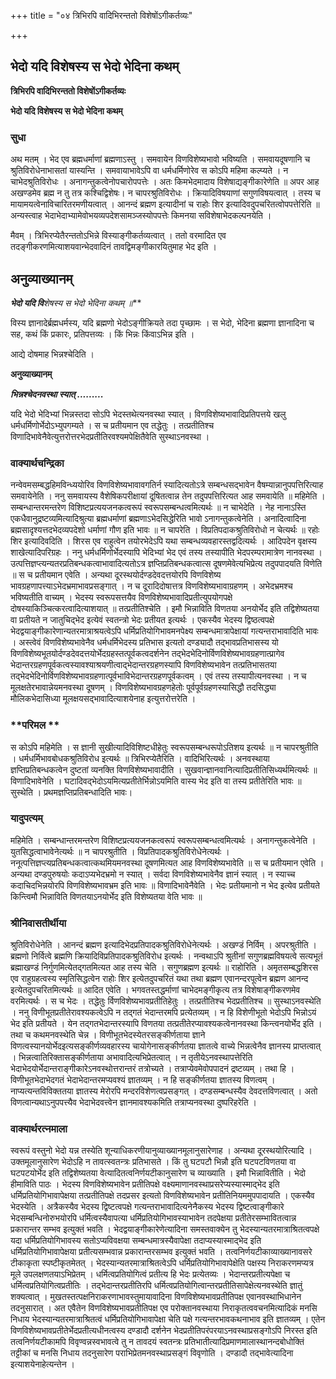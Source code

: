 +++
title = "०४ त्रिभिरपि वादिभिरन्ततो विशेषोंऽगीकर्तव्यः"

+++


## भेदो यदि विशेषस्य स भेदो भेदिना कथम्

**त्रिभिरपि वादिभिरन्ततो विशेषोंऽगीकर्तव्यः**

**भेदो यदि विशेषस्य स भेदो भेदिना कथम्**

### **सुधा**

अथ मतम् । भेद एव ब्रह्मधर्माणां ब्रह्मणाऽस्तु । समवायेन विणविशेष्यभावो भविष्यति । समवायदूषणानि च श्रुतिविरोधेनाभासतां यास्यन्ति । समवायाभावेऽपि वा धर्मधर्मिणोरेव स कोऽपि महिमा कल्प्यते । न चाभेदश्रुतिविरोधः । अनागन्तुकत्वेनोपचारोपपत्तेः । अतः किमभेदमादाय विशेषाद्यङ्गीकारेणेति ॥ अपर आह अखण्डमेव ब्रह्म न तु तत्र कश्चिद्विशेषः। न चापरश्रुतिविरोधः । क्रियादिविषयाणां सगुणविषयत्वात् । तस्य च मायामयत्वेनाविचारितरमणीयत्वात् । आनन्दं ब्रह्मण इत्यादीनां च राहोः शिर इत्यादिवदुपचरितत्वोपपत्तेरिति ॥ अन्यस्त्वाह भेदाभेदाभ्यामेवोभयव्यपदेशसामञ्जस्योपपत्तेः किमनया सविशेषाभेदकल्पनयेति ।

मैवम् । त्रिभिरप्येतैरन्ततोऽभिन्ने विस्याङ्गीकर्तव्यत्वात् । ततो वरमादित एव तदङ्गीकरणमित्याशयवान्भेदवादिनं तावद्विमङ्गीकारयितुमाह भेद इति ।

## **अनुव्याख्यानम्**

***भेदो यदि वि**शेष**स्य स भेदो भेदिना कथम् ॥***

विस्य ज्ञानादेर्ब्रह्मधर्मस्य, यदि ब्रह्मणो भेदोऽङ्गीक्रियते तदा पृच्छामः । स भेदो, भेदिना ब्रह्मणा ज्ञानादिना च सह, कथं किं प्रकारः, प्रतिपत्तव्यः । किं भिन्नः किंवाऽभिन्न इति ।

आद्ये दोषमाह भिन्नश्चेदिति ।

**अनुव्याख्यानम्**

***भिन्नश्चेदनवस्था स्यात् .........***

यदि भेदो भेदिभ्यां भिन्नस्तदा सोऽपि भेदस्तथेत्यनवस्था स्यात् । विणविशेष्यभावादिप्रतिपत्तये खलु धर्मधर्मिणोर्भेदोऽभ्युपगम्यते । स च प्रतीयमान एव तद्धेतुः । तत्प्रतीतिश्च विणादिभावेनैवेत्युत्तरोत्तरभेदप्रतीतिरवश्यमपेक्षितैवेति सुस्थाऽनवस्था ।

### **वाक्यार्थचन्द्रिका**

नन्वेवमसम्बद्धहिमविन्ध्ययोरिव विणविशेष्यभावावगतिर्न स्यादित्यतोऽत्रे सम्बन्धसद्भावेन वैषम्यान्नानुपपत्तिरित्याह समवायेनेति । ननु समवायस्य वैशेषिकपरीक्षायां दूषितत्वान्न तेन तदुपपत्तिरित्यत आह समवायेति ॥ महिमेति । सम्बन्धान्तरमन्तरेण विशिष्टप्रत्ययजनकत्वरूपं स्वरूपसम्बन्धत्वमित्यर्थः ॥ न चाभेदेति । नेह नानाऽस्ति एकधैवानुद्रष्टव्यमित्यादिश्रुत्या ब्रह्मधर्माणां ब्रह्मणाऽभेदसिद्धेरिति भावो ऽनागन्तुकत्वेनेति । अनादित्वादिना ब्रह्मसादृश्यत्तदभेदव्यपदेशो धर्माणां गौण इति भावः ॥ न चापरेति । विप्रतिपदाकश्रुतिविरोधो न चेत्यर्थः ॥ रहोः शिर इत्यादिवदिति । शिरस एव राहुत्वेन तयोरभेदेऽपि यथा सम्बन्धव्यवहारस्तद्वदित्यर्थः । आदिपदेन वृक्षस्य शाखेत्यादिपरिग्रहः । ननु धर्मधर्मिणोर्भेदस्यापि भेदिभ्यां भेद एवं तस्य तस्यापीति भेदपरम्परामात्रेण नानवस्था । उत्पत्तिज्ञप्त्यन्यतरप्रतिबन्धकत्वाभावादित्यतोऽत्र ज्ञप्तिप्रतिबन्धकत्वात्स दूषणमेवेत्यभिप्रेत्य तदुपपादयति विणेति ॥ स च प्रतीयमान एवेति । अन्यथा दूरस्थयोर्दण्डदेवदत्तयोरपि विणविशेष्य भावग्रहणापत्त्याऽभेदभ्रमाभावप्रसङ्गात् । न च दूरादिदोषात्तत्र विणविशेष्यभावाग्रहणम् । अभेदभ्रमश्च भविष्यतीति वाच्यम् । भेदस्य स्वरूपसत्तयैव विणविशेष्यभावादिप्रतीत्युपयोगपक्षे दोषस्याकिञ्चित्करत्वादित्याशयात् ॥ तत्प्रतीतिश्चेति । इमौ भिन्नाविति विणतया अनयोर्भेद इति तद्विशेष्यतया वा प्रतीयते न जातुचिद्भेद इत्येवं स्वतन्त्रो भेदः प्रतीयत इत्यर्थः । एकस्यैव भेदस्य द्विष्ठत्वपक्षे भेदद्वयाङ्गीकारेणान्यतरमात्राश्रयत्वेऽपि धर्मिप्रतियोगिभावमनपेक्ष्य सम्बन्धमात्रापेक्षायां गत्यन्तराभावादिति भावः । अस्त्वेवं विणविशेष्यभावेनैव धर्मधर्मिभेदस्य प्रतिभास इत्यतो दण्ड्यादौ तद्भावप्रतिभासस्य यो विणविशेष्यभूतयोर्दण्डदेवदत्तयोर्भेदग्रहस्तत्पूर्वकत्वदर्शनेन तद्भेदभेदिनोर्विणविशेष्यभावग्रहणात्प्रागेव भेदान्तरग्रहणपूर्वकत्वस्यावश्याश्रयणीत्वाद्भेदान्तरग्रहणस्यापि विणविशेष्यभावेन तत्प्रतिभासतया तद्भेदभेदिनोर्विणविशेष्यभावग्रहणात्पूर्वभाविभेदान्तरग्रहणपूर्वकत्वम् । एवं तस्य तस्यापीत्यनवस्था । न च मूलक्षतेरभावान्नेयमनवस्था दूषणम् । विणविशेष्यभावग्रहणहेतोः पूर्वपूर्वग्रहणस्यासिद्धौ तदसिद्ध्या मौलिकभेदासिध्या मूलक्षयसद्भावादित्याशयेनाह इत्युत्तरोत्तरेति ।

### **परिमल **

स कोऽपि महिमेति । स ज्ञानी सुखीत्यादिविशिष्टधीहेतुः स्वरूपसम्बन्धरूपोऽतिशय इत्यर्थः ॥ न चापरश्रुतीति । धर्मधर्मिभावबोधकश्रुतिविरोध इत्यर्थः ॥ त्रिभिरप्येतैरिति । वादिभिरित्यर्थः । अनवस्थाया ज्ञप्तिप्रतिबन्धकत्वेन दुष्टतां व्यनक्ति विणविशेष्यभावादीति । सुखवान्ज्ञानवानित्यादिप्रतीतिसिध्यर्थमित्यर्थः ॥ विणादिभावेनेति । घटादिवद्भेदोऽयमित्यप्रतीतेर्भिन्नोऽयमिति वास्य भेद इति वा तस्य प्रतीतेरिति भावः ॥ सुस्थेति । प्रथमज्ञप्तिप्रतिबन्धादिति भावः।

### **यादुपत्यम्**

महिमेति । सम्बन्धान्तरमन्तरेण विशिष्टप्रत्ययजनकत्वरूपं स्वरूपसम्बन्धत्वमित्यर्थः । अनागन्तुकत्वेनेति । युतसिद्धत्वाभावेनेत्यर्थः ॥ न चापरश्रुतीति । विप्रतिपादकश्रुतिविरोधेनेत्यर्थः । ननूत्पत्तिज्ञप्त्यप्रतिबन्धकत्वात्कथमियमनवस्था दूषणमित्यत आह विणविशेष्यभावेति ॥ स च प्रतीयमान एवेति । अन्यथा दण्डपुरुषयोः कदाऽप्यभेदभ्रमो न स्यात् । सर्वदा विणविशेष्यभावेनैव ज्ञानं स्यात् । न स्याच्च कदाचिदभिन्नयोरपि विणविशेष्यभावभ्रम इति भावः ॥ विणादिभावेनैवेति । भेदः प्रतीयमानो न भेद इत्येव प्रतीयते किन्त्विमौ भिन्नाविति विणतयाऽनयोर्भेद इति विशेष्यतया वेति भावः ॥

### **श्रीनिवासतीर्थीया**

श्रुतिविरोधेनेति । आनन्दं ब्रह्मण इत्यादिभेदप्रतिपादकश्रुतिविरोधेनेत्यर्थः । अखण्डं निर्विम् । अपरश्रुतीति । ब्रह्मणो निर्वित्वे ब्रह्मणि क्रियादिविप्रतिपादकश्रुतिविरोध इत्यर्थः । नन्वथाऽपि श्रुतीनां सगुणब्रह्मविषयत्वे सत्यभूतं ब्रह्माखण्डं निर्गुणमित्येतद्गतमित्यत आह तस्य चेति । सगुणब्रह्मण इत्यर्थः ॥ राहोरिति । अमृतसम्बद्धशिरस एव राहुग्रहत्वस्य स्मृतिसिद्धत्वेन राहोः शिर इत्येतदुपचरितं यथा तथा ब्रह्मण एवानन्दरपूत्वेन ब्रह्मण आनन्द इत्येतदुपचरितमित्यर्थः ॥ आदित एवेति । भगवतस्तद्धर्माणां चाभेदमङ्गीकृत्य तत्र विशेषाङ्गीकरणमेव वरमित्यर्थः । स च भेदः । तद्धेतुः र्विणविशेष्यभावप्रतीतिहेतुः । तत्प्रतीतिश्च भेदप्रतीतिश्च ॥ सुस्थाऽनवस्थेति । ननु विणीभूतप्रतीतेरावश्यकत्वेऽपि न तद्गतं भेदान्तरमपि प्रत्येतव्यम् । न हि विशेणीभूतो भेदोऽपि भिन्नोऽयं भेद इति प्रतीयते । येन तद्गतभेदान्तरस्यापि विणतया तत्प्रतीतेरप्यावश्यकत्वेनानवस्था किन्त्वनयोर्भेद इति । तथा च कथमनवस्थेति चेन्न । विणीभूतभेदस्येतरसङ्कीर्णताया ज्ञाने विणत्वस्यानयोर्भेदइत्यसङ्कीर्णव्यवहारस्य चायोगेनासङ्कीर्णतया ज्ञातत्वे वाच्ये भिन्नत्वेनैव ज्ञानस्य प्राप्तत्वात् । भिन्नत्वातिरिक्तासङ्कीर्णताया अभावादित्यभिप्रेतत्वात् । न तृतीयेऽनवस्थापत्तेरिति भेदाभेदयोर्भेदान्तराङ्गीकारेऽनवस्थोत्तरान्तरं तत्रोच्यते । तत्राप्येवमेवोपपादनं द्रष्टव्यम् । तथा हि । विणीभूतभेदाभेदगतं भेदाभेदान्तरमप्यवश्यं ज्ञातव्यम् । न हि सङ्कीर्णतया ज्ञातस्य विणत्वम् । नाप्यत्यन्तविविक्ततया ज्ञातस्य मेरोरपि मन्दरविशेणत्वप्रसङ्गत् । दण्डसम्बन्धस्यैव देवदत्तविणत्वात् । अतो विणत्वान्यथाऽनुपपत्त्यैव भेदाभेदवत्त्वेन ज्ञानमावश्यकमिति तत्राप्यनवस्था दुष्परिहरेति ।

### **वाक्यार्थरत्नमाला**

स्वरूपं वस्तुनो भेदो यन्न तस्येति शून्याधिकरणीयानुव्याख्यानमूलानुसारेणाह । अन्यथा दूरस्थयोरित्यादि । उक्तमूलानुसारेण भेदोऽहि न तावत्स्वतन्त्रः प्रतिभासते । किं तु घटपटौ भिन्नौ इति घटपटविणतया वा घटपटयोर्भेद इति तद्विशेष्यतया वेत्यादितत्वनिर्णयटीकानुसारेण च व्याख्याति । इमौ भिन्नावितीति । भेदो हीमाविति पाठः । भेदस्य विणविशेष्यभावेन प्रतीतिपक्षे वक्ष्यमाणानवस्थाप्रसरेप्यस्यास्माद्भेद इति धर्मिप्रतियोगिभावापेक्षया तत्प्रतीतिपक्षे तदप्रसर इत्यतो विणविशेष्यभावेन प्रतीतिनियममुपपादायति । एकस्यैव भेदस्येति । अत्रैकस्यैव भेदस्य द्विष्टत्वपक्षे गत्यन्तराभावादित्यनेनैकस्य भेदस्य द्विष्टत्वाङ्गीकारे भेदसम्बन्धिनोरुभयोरपि धर्मित्वस्यैवापत्या धर्मिप्रतियोगिभावस्याभावेन तदपेक्षया प्रतीतेरसम्भावितत्वान्न प्रकारान्तर सम्भव इत्युक्तं भवति । भेदद्वयाङ्गीकारेणेत्यादिना समस्तवाक्येन तु भेदस्यान्यतरमात्राश्रितत्वपक्षे यदा धर्मिप्रतियोगिभावस्य सतोऽप्यविवक्षया सम्बन्धमात्रस्यैवापेक्षा तदाप्यस्यास्माद्भेद इति धर्मिप्रतियोगिभावापेक्षया प्रतीत्यसम्भवान्न प्रकारान्तरसम्भव इत्युक्तं भवति । तत्वनिर्णयटीकाव्याख्यानावसरे टीकाकृता स्पष्टीकृतमेतत् । भेदस्यान्यतरमात्राश्रितत्वेऽपि धर्मिप्रतियोगिभावापेक्षेति पक्षस्य निराकरणमप्यत्र मूले उपलक्षणतयाऽभिप्रेतम् । धर्मित्वप्रतियोगित्वं प्रतीत्य हि भेदः प्रत्येतव्यः । भेदान्तरप्रतीत्यपेक्षा च धर्मित्वप्रतियोगित्वप्रतीतिः । तद्भेदान्तरप्रतीतिरपि धर्मित्वप्रतियोगित्वान्तरप्रतीतिसापेक्षेत्यनवस्थेति ज्ञातुं शक्यत्वात् । मुखतस्तत्पक्षनिराकरणाभावस्तुमायावादिना विणविशेष्यभावप्रतीतिपक्ष एवानवस्थाभिधानेन तदनुसारात् । अत एवैतेन विणविशेष्यभावप्रतीतिपक्ष एव परोक्तानवस्थाया निराकृतत्ववचनमित्यादिकं मनसि निधाय भेदस्यान्यतरमात्राश्रितत्वं धर्मिप्रतियोगिभावापेक्षा चेति पक्षे गत्यन्तरभावकथनाभाव इति ज्ञातव्यम् । एतेन विणविशेष्यभावप्रतीतेर्भेदप्रतीत्यधीनत्वस्य दण्डादौ दर्शनेन भेदप्रतीतिपरंपरयाऽनवस्थाप्रसङ्गोऽपि निरस्त इति तत्वनिर्णयटीकामपि विवृण्वन्नस्वभावत्वे तु न तावदयं स्वतन्त्रः प्रतिभातीत्यादिप्रमाणमालास्थानन्दबोधोक्तिं तट्टीकां च मनसि निधाय तदनुसारेण पराभिप्रेतमनवस्थाप्रसङ्गं विवृणोति । दण्डादौ तद्भावेत्यादिना इत्याशयेनाहेत्यन्तेन ।

